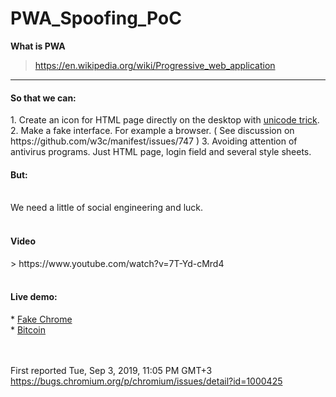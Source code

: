 # PWA_Spoofing_PoC

<b>What is PWA</b>
> https://en.wikipedia.org/wiki/Progressive_web_application

------------------------------------------------------------------------------------------------------------------------------

<h4>So that we can:</h4>
1. Create an icon for HTML page directly on the desktop with <a href="https://en.wikipedia.org/wiki/IDN_homograph_attack">unicode trick</a>.
2. Make a fake interface. For example a browser. ( See discussion on https://github.com/w3c/manifest/issues/747 )
3. Avoiding attention of antivirus programs. Just HTML page, login field and several style sheets.

<h4>But:</h4><br>
We need a little of social engineering and luck.<br><br>


<h4>Video</h4>
> https://www.youtube.com/watch?v=7T-Yd-cMrd4
<br><br>


<h4>Live demo:</h4>
* <a href="https://0x1235.github.io/PWA_Spoofing_PoC/fake-chrome/">Fake Chrome</a><br>
* <a href="https://0x1235.github.io/PWA_Spoofing_PoC/fake-bitcoin/">Bitcoin</a><br>
<br><br>


First reported Tue, Sep 3, 2019, 11:05 PM GMT+3
https://bugs.chromium.org/p/chromium/issues/detail?id=1000425
